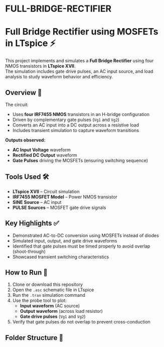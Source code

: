 # FULL-BRIDGE-RECTIFIER
# Full Bridge Rectifier using MOSFETs in LTspice ⚡

This project implements and simulates a **Full Bridge Rectifier** using four NMOS transistors in **LTspice XVII**.  
The simulation includes gate drive pulses, an AC input source, and load analysis to study waveform behavior and efficiency.

## Overview 📘

The circuit:
- Uses **four IRF7455 NMOS** transistors in an H-bridge configuration
- Driven by complementary gate pulses (`Vg1` and `Vg2`)
- Converts an AC input into a DC output across a resistive load
- Includes transient simulation to capture waveform transitions

**Outputs observed:**
- **AC Input Voltage** waveform
- **Rectified DC Output** waveform
- **Gate Pulses** driving the MOSFETs (ensuring switching sequence)

## Tools Used 🛠️

- **LTspice XVII** – Circuit simulation
- **IRF7455 MOSFET Model** – Power NMOS transistor
- **SINE Source** – AC input
- **PULSE Sources** – MOSFET gate drive signals

## Key Highlights ✅

- Demonstrated AC-to-DC conversion using MOSFETs instead of diodes
- Simulated input, output, and gate drive waveforms
- Identified that gate pulses must be timed properly to avoid overlap (shoot-through)
- Showcased transient switching characteristics

## How to Run 🚀

1. Clone or download this repository  
2. Open the `.asc` schematic file in LTspice  
3. Run the `.tran` simulation command  
4. Use the probe tool to plot:
   - **Input waveform** (AC source)
   - **Output waveform** (across load resistor)
   - **Gate drive pulses** (`Vg1` and `Vg2`)
5. Verify that gate pulses do not overlap to prevent cross-conduction

## Folder Structure 📂

